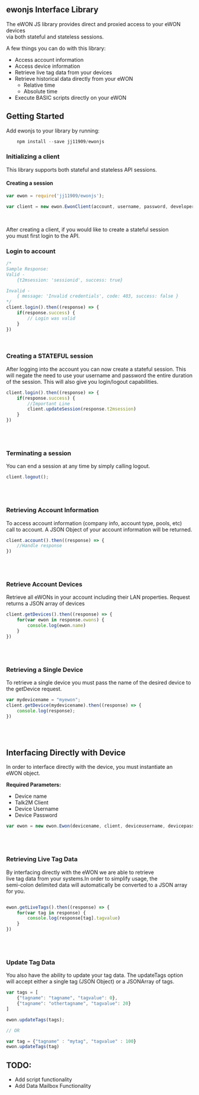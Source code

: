 ## ewonjs Interface Library

The eWON JS library provides direct and proxied access to your eWON devices<br>
via both stateful and stateless sessions.

A few things you can do with this library: 

* Access account information
* Access device information
* Retrieve live tag data from your devices
* Retrieve historical data directly from your eWON
    * Relative time 
    * Absolute time
* Execute BASIC scripts directly on your eWON


## Getting Started

Add ewonjs to your library by running: 

```javascript
    npm install --save jj11909/ewonjs
```


### Initializing a client
This library supports both stateful and stateless API sessions. <br>

#### Creating a session

```javascript
var ewon = require('jj11909/ewonjs');

var client = new ewon.EwonClient(account, username, password, developerid);
```
<br>

After creating a client, if you would like to create a stateful session <br>
you must first login to the API. 

### Login to account

```javascript
/*
Sample Response:
Valid - 
    {t2msession: 'sessionid', success: true}

Invalid - 
    { message: 'Invalid credentials', code: 403, success: false }
*/
client.login().then((response) => {
    if(response.success) {
        // Login was valid
    }
})
```

<br>

### Creating a STATEFUL session
After logging into the account you can now create a stateful session. 
This will negate the need to use your username and password the entire
duration of the session. This will also give you login/logout capabilities. 

```javascript
client.login().then((response) => {
    if(response.success) {
        //Important Line
        client.updateSession(response.t2msession)
    }
})
```
<br><br>

### Terminating a session
You can end a session at any time by simply calling logout. 

```Javascript
client.logout();
```
<br><br>

### Retrieving Account Information

To access account information (company info, account type, pools, etc) <br>
call to account. A JSON Object of your account information will be returned.

```javascript
client.account().then((response) => {
    //Handle response
})
```

<br><br>

### Retrieve Account Devices

Retrieve all eWONs in your account including their LAN properties. Request
returns a JSON array of devices

```javascript
client.getDevices().then((response) => {
    for(var ewon in response.ewons) {
        console.log(ewon.name)
    }
})
```
<br><br>

### Retrieving a Single Device

To retrieve a single device you must pass the name of the desired device to 
the getDevice request. 

```javascript
var mydevicename = "myewon";
client.getDevice(mydevicename).then((response) => {
    console.log(response);
})

```
<br><br>

## Interfacing Directly with Device
In order to interface directly with the device, you must instantiate an<br>
eWON object. 

<b> Required Parameters:</b>
* Device name
* Talk2M Client
* Device Username
* Device Password

```javascript
var ewon = new ewon.Ewon(devicename, client, deviceusername, devicepassword);

```
<br><br>
### Retrieving Live Tag Data
By interfacing directly with the eWON we are able to retrieve<br>
live tag data from your systems.In order to simplify usage, the <br>
semi-colon delimited data will automatically be converted to a JSON array<br>
for you.

```javascript

ewon.getLiveTags().then((response) => {
    for(var tag in response) {
        console.log(response[tag].tagvalue)
    }
})

```

<br><br>

### Update Tag Data
You also have the ability to update your tag data. The updateTags option <br>
will accept either a single tag (JSON Object) or a JSONArray of tags. 

```javascript
var tags = [
    {"tagname": "tagname", "tagvalue": 0},
    {"tagname": "othertagname", "tagvalue": 20}
]

ewon.updateTags(tags);

// OR

var tag = {"tagname" : "mytag", "tagvalue" : 100}
ewon.updateTags(tag)
```


## TODO:
* Add script functionality
* Add Data Mailbox Functionality

